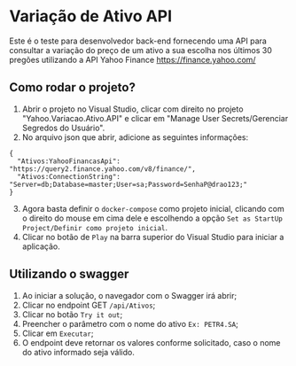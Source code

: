 # Variação de Ativo API 

Este é o teste para desenvolvedor back-end fornecendo uma API para consultar a variação do preço de um ativo a sua escolha nos últimos 30 pregões utilizando a API Yahoo Finance https://finance.yahoo.com/ 

## Como rodar o projeto?

1. Abrir o projeto no Visual Studio, clicar com direito no projeto "Yahoo.Variacao.Ativo.API" e clicar em "Manage User Secrets/Gerenciar Segredos do Usuário".
2. No arquivo json que abrir, adicione as seguintes informações:

```
{
  "Ativos:YahooFinancasApi": "https://query2.finance.yahoo.com/v8/finance/",
  "Ativos:ConnectionString": "Server=db;Database=master;User=sa;Password=SenhaP@drao123;"
}
```

3. Agora basta definir o `docker-compose` como projeto inicial, clicando com o direito do mouse em cima dele e escolhendo a opção `Set as StartUp Project/Definir como projeto inicial`.
4. Clicar no botão de `Play` na barra superior do Visual Studio para iniciar a aplicação.

## Utilizando o swagger

1. Ao iniciar a solução, o navegador com o Swagger irá abrir;
2. Clicar no endpoint GET `/api/Ativos`;
3. Clicar no botão `Try it out`;
4. Preencher o parâmetro com o nome do ativo `Ex: PETR4.SA`;
5. Clicar em `Executar`;
6. O endpoint deve retornar os valores conforme solicitado, caso o nome do ativo informado seja válido.
